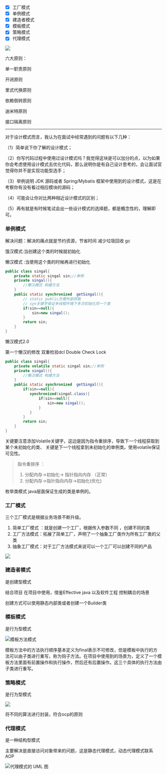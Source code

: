 - [x] 工厂模式
- [x] 单例模式
- [x] 建造者模式
- [x] 模板模式
- [x] 策略模式
- [x] 代理模式

![](https://pic-go-youdaoyun-image.oss-cn-beijing.aliyuncs.com/pic-go-youdaoyun-image/20200314195356.png)

六大原则：

单一职责原则

开闭原则

里式代换原则

依赖倒转原则

迪米特原则

接口隔离原则

---

对于设计模式而言，我认为在面试中经常遇到的问题有以下几种：

（1）简单说下你了解的设计模式；

（2）你写代码过程中使用过设计模式吗？我觉得这块是可以加分的点，以为如果你会考虑使用设计模式去优化代码，那么说明你是有自己设计思考的，会让面试官觉得你并不是实现功能型选手；

（3）举例说明 JDK 源码或者 Spring/Mybatis 框架中使用到的设计模式，这是在考察你有没有看过相应模块的源码； 

（4）可能会让你对比两种相近设计模式的区别；

（5）再有就是有时候笔试会出一些设计模式的选择题，都是概念性的，理解即可。





### 单例模式

解决问题：解决的痛点就是节约资源，节省时间 减少垃圾回收 gc 

饿汉模式:当创建这个类的时候就初始化

懒汉模式 :当使用这个类的时候再进行初始化

```java
public class singal{
	private static singal sin;//单例
	private singal(){
        //懒汉模式 构建方法
    }
    public static synchronized  getSingal(){
        // static public方便外部获取
        // syn关键字保证多线程环境下多次初始化同一个类
        if(sin==null){
            sin=new singal();
        }
        return sin;
    }
}
```

懒汉模式2.0

第一个懒汉的修改 双重检验dcl Double Check Lock 

```java
public class singal{
	private volatile static singal sin;//单例
	private singal(){
        //懒汉模式 构建方法
    }
    public static synchronized  getSingal(){
        if(sin==null){
           synchronized(singal.class){
               if(sin==null){
                   sin=new singal();
               }
           }
        }
        return sin;
    }
}
```

关键要注意添加Volatile关键字，这边是因为指令重排序，导致下一个线程获取到某个未初始化的类、    关键是下一个线程拿到未初始化的单例类。使用volatile保证可见性。

> 指令重排序 ：
>
> 1. 分配内存->初始化-> 指针指向内存  （正常）
> 2. 分配内存->指针指向内存->初始化(优化)



枚举类模式 java层面保证生成的类是单例的。





### 工厂模式

三个工厂模式是根据业务场景不断升级。

1. 简单工厂模式 ：就是创建一个工厂，根据传入参数不同 ，创建不同的类
2. 工厂方法模式：拓展了简单工厂，声明了一个抽象工厂类作为所有工厂类的父类
3. 抽象工厂模式：对于工厂方法模式来说可以一个工厂可以创建不同的产品

![](https://pic-go-youdaoyun-image.oss-cn-beijing.aliyuncs.com/pic-go-youdaoyun-image/20200314204835.png)



### 建造者模式

是创建型模式

结合项目 在项目中使用，借鉴Effective java  以及软件工程 控制耦合的场景

创建方式可以使用静态内部类或者创建一个Builder类



### 模板模式

是行为型模式

![模板方法模式](https://user-gold-cdn.xitu.io/2017/12/11/16044b4b9701301c?imageView2/0/w/1280/h/960/format/webp/ignore-error/1)

模板方法中的方法执行顺序基本定义为final表示不可修改，但是模板中执行的方法可以由子类进行重写，称为钩子方法。在项目中使用到的场景为，定义了一个模板方法里面有前置操作和执行操作，然后还有后置操作。这三个具体的执行方法由子类进行重写。

### 策略模式

是行为型模式

![](https://pic-go-youdaoyun-image.oss-cn-beijing.aliyuncs.com/pic-go-youdaoyun-image/20200314211241.png)

将不同的算法进行封装，符合ocp的原则

### 代理模式

是一种结构型模式

主要解决是直接访问对象带来的问题，这是静态代理模式，动态代理模式联系AOP

![代理模式的 UML 图](https://www.runoob.com/wp-content/uploads/2014/08/proxy_pattern_uml_diagram.jpg)

